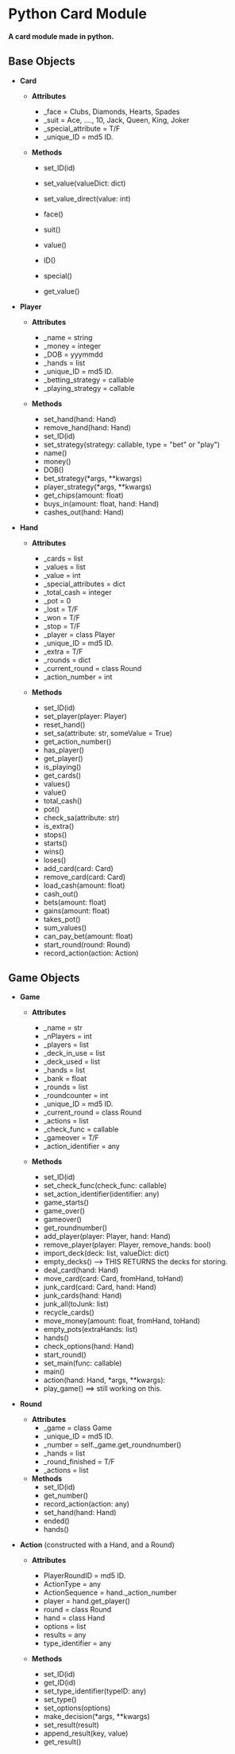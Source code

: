 # Python Card Module

#### A card module made in python.

## Base Objects

- **Card**
    - **Attributes**
        - _face = Clubs, Diamonds, Hearts, Spades
        - _suit = Ace, ...., 10, Jack, Queen, King, Joker
        - _special_attribute = T/F
        - _unique_ID = md5 ID.
    
    - **Methods**
        - set_ID(id)
        - set_value(valueDict: dict)
        - set_value_direct(value: int)

        - face()
        - suit()
        - value()
        - ID()
        - special()
        - get_value()

- **Player**
    - **Attributes**
        - _name = string
        - _money = integer
        - _DOB = yyymmdd
        - _hands = list
        - _unique_ID = md5 ID.
        - _betting_strategy = callable
        - _playing_strategy = callable
    
    - **Methods**
        - set_hand(hand: Hand)
        - remove_hand(hand: Hand)
        - set_ID(id)
        - set_strategy(strategy: callable, type = "bet" or "play")
        - name()
        - money()
        - DOB()
        - bet_strategy(*args, **kwargs)
        - player_strategy(*args, **kwargs)
        - get_chips(amount: float)
        - buys_in(amount: float, hand: Hand)
        - cashes_out(hand: Hand)

- **Hand**
    - **Attributes**
        - _cards = list
        - _values = list
        - _value = int
        - _special_attributes = dict
        - _total_cash = integer
        - _pot = 0
        - _lost = T/F
        - _won = T/F
        - _stop = T/F
        - _player = class Player
        - _unique_ID = md5 ID.
        - _extra = T/F
        - _rounds = dict
        - _current_round = class Round
        - _action_number = int
    
    - **Methods**
        - set_ID(id)
        - set_player(player: Player)
        - reset_hand()
        - set_sa(attribute: str, someValue = True)
        - get_action_number()
        - has_player()
        - get_player()
        - is_playing()
        - get_cards()
        - values()
        - value()
        - total_cash()
        - pot()
        - check_sa(attribute: str)
        - is_extra()
        - stops()
        - starts()
        - wins()
        - loses()
        - add_card(card: Card)
        - remove_card(card: Card)
        - load_cash(amount: float)
        - cash_out()
        - bets(amount: float)
        - gains(amount: float)
        - takes_pot()
        - sum_values()
        - can_pay_bet(amount: float)
        - start_round(round: Round)
        - record_action(action: Action)

## Game Objects

- **Game**
    - **Attributes**
        - _name = str
        - _nPlayers = int
        - _players = list
        - _deck_in_use = list
        - _deck_used = list
        - _hands = list
        - _bank = float
        - _rounds = list
        - _roundcounter = int
        - _unique_ID = md5 ID.
        - _current_round = class Round
        - _actions = list
        - _check_func = callable
        - _gameover = T/F
        - _action_identifier = any
    
    - **Methods**
        - set_ID(id)
        - set_check_func(check_func: callable)
        - set_action_identifier(identifier: any)
        - game_starts()
        - game_over()
        - gameover()
        - get_roundnumber()
        - add_player(player: Player, hand: Hand)
        - remove_player(player: Player, remove_hands: bool)
        - import_deck(deck: list, valueDict: dict)
        - empty_decks() --> THIS RETURNS the decks for storing.
        - deal_card(hand: Hand)
        - move_card(card: Card, fromHand, toHand)
        - junk_card(card: Card, hand: Hand)
        - junk_cards(hand: Hand)
        - junk_all(toJunk: list)
        - recycle_cards()
        - move_money(amount: float, fromHand, toHand)
        - empty_pots(extraHands: list)
        - hands()
        - check_options(hand: Hand)
        - start_round()
        - set_main(func: callable)
        - main()
        - action(hand: Hand, *args, **kwargs):
        - play_game() ==> still working on this.


- **Round**
    - **Attributes**
        - _game = class Game
        - _unique_ID = md5 ID.
        - _number = self._game.get_roundnumber()
        - _hands = list
        - _round_finished = T/F
        - _actions = list
    - **Methods**
        - set_ID(id)
        - get_number()
        - record_action(action: any)
        - set_hand(hand: Hand)
        - ended()
        - hands()
- **Action** (constructed with a Hand, and a Round)
    - **Attributes**
        - PlayerRoundID = md5 ID.
        - ActionType = any
        - ActionSequence = hand._action_number
        - player = hand.get_player()
        - round = class Round
        - hand = class Hand
        - options = list
        - results = any
        - type_identifier = any

    - **Methods**
        - set_ID(id)
        - get_ID(id)
        - set_type_identifier(typeID: any)
        - set_type()
        - set_options(options)
        - make_decision(*args, **kwargs)
        - set_result(result)
        - append_result(key, value)
        - get_result()
        